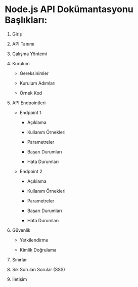 # Node.js API Dokümantasyonu Başlıkları:

1. Giriş

2. API Tanımı

3. Çalışma Yöntemi

4. Kurulum

    - Gereksinimler

    - Kurulum Adımları

    - Örnek Kod

5. API Endpointleri

    - Endpoint 1

        - Açıklama

        - Kullanım Örnekleri

        - Parametreler

        - Başarı Durumları

        - Hata Durumları

    - Endpoint 2

        - Açıklama

        - Kullanım Örnekleri

        - Parametreler

        - Başarı Durumları

        - Hata Durumları

6. Güvenlik

    - Yetkilendirme

    - Kimlik Doğrulama

7. Sınırlar

8. Sık Sorulan Sorular (SSS)

9. İletişim

